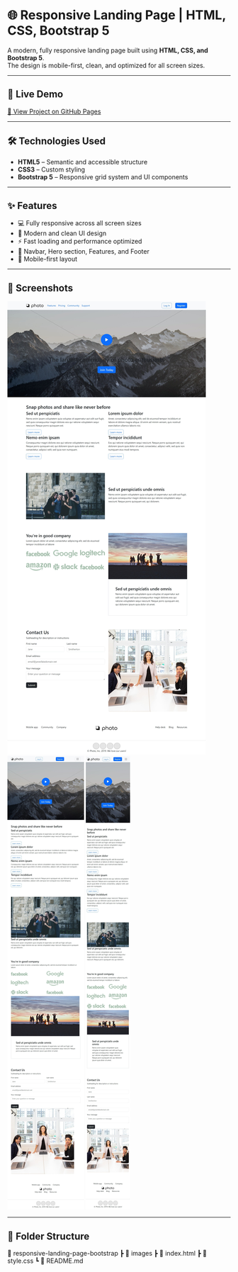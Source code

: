 # 🌐 Responsive Landing Page | HTML, CSS, Bootstrap 5

A modern, fully responsive landing page built using **HTML, CSS, and Bootstrap 5**.  
The design is mobile-first, clean, and optimized for all screen sizes.

---

## 🚀 Live Demo

[🔗 View Project on GitHub Pages](https://abdullahh74.github.io/Responsive-Landing-Page-HTML-CSS-Bootstrap/)

---

## 🛠️ Technologies Used

- **HTML5** – Semantic and accessible structure
- **CSS3** – Custom styling
- **Bootstrap 5** – Responsive grid system and UI components

---

## ✨ Features

- 💻 Fully responsive across all screen sizes
- 🎨 Modern and clean UI design
- ⚡ Fast loading and performance optimized
- 🧩 Navbar, Hero section, Features, and Footer
- 📱 Mobile-first layout

---

## 📸 Screenshots

![Desktop View](./image/ScreenShoot1.jpeg)
![Tablet View](./image/ScreenShoot2.jpeg)
![Mobile View](./image/ScreenShoot3.jpeg)

---

## 📂 Folder Structure

📁 responsive-landing-page-bootstrap
 ┣ 📂 images
 ┣ 📜 index.html
 ┣ 📜 style.css
 ┗ 📜 README.md




